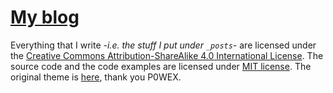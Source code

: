 # [My blog](https://migsalazar.mx)

Everything that I write *-i.e. the stuff I put under `_posts`-* are licensed under the [Creative Commons Attribution-ShareAlike 4.0 International License](http://creativecommons.org/licenses/by-sa/4.0/). The source code and the code examples are licensed under [MIT license](https://opensource.org/licenses/MIT). The original theme is [here](https://github.com/P0WEX/Gesko), thank you P0WEX.
